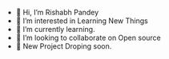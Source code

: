 - 👋 Hi, I’m Rishabh Pandey
- 👀 I’m interested in Learning New Things
- 🌱 I’m currently learning.
- 💞️ I’m looking to collaborate on Open source
- 🥹 New Project Droping soon.

<!-- - 📫 How to reach me  -->

<!---
Rishabh8210/Rishabh8210 is a ✨ special ✨ repository because its `README.md` (this file) appears on your GitHub profile.
You can click the Preview link to take a look at your changes.
--->
